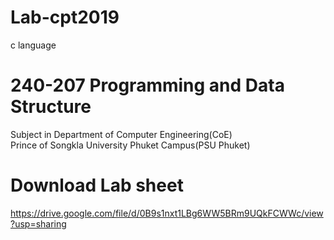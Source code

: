 # Lab-cpt2019
c language
# 240-207 Programming and Data Structure
Subject in Department of Computer Engineering(CoE)<br/> Prince of Songkla University Phuket Campus(PSU Phuket)
# Download Lab sheet
https://drive.google.com/file/d/0B9s1nxt1LBg6WW5BRm9UQkFCWWc/view?usp=sharing
